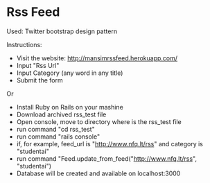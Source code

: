 Rss Feed
============

Used: Twitter bootstrap design pattern

Instructions:


* Visit the website: http://mansimrssfeed.herokuapp.com/
* Input "Rss Url" 
* Input Category (any word in any title)
* Submit the form


Or

* Install Ruby on Rails on your mashine
* Download archived rss_test file
* Open console, move to directory where is the rss_test file
* run command "cd rss_test"
* run command "rails console"
* if, for example, feed_url is "http://www.nfq.lt/rss" and category is "studentai"
* run command "Feed.update_from_feed("http://www.nfq.lt/rss", "studentai")
* Database will be created and available on localhost:3000